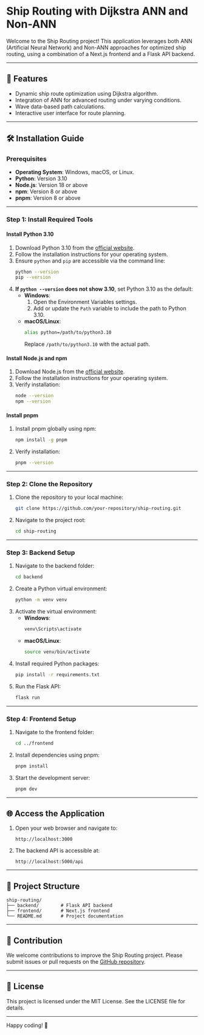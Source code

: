 # Ship Routing with Dijkstra ANN and Non-ANN

Welcome to the Ship Routing project! This application leverages both ANN (Artificial Neural Network) and Non-ANN approaches for optimized ship routing, using a combination of a Next.js frontend and a Flask API backend.

---

## 🚀 Features

- Dynamic ship route optimization using Dijkstra algorithm.
- Integration of ANN for advanced routing under varying conditions.
- Wave data-based path calculations.
- Interactive user interface for route planning.

---

## 🛠️ Installation Guide

### Prerequisites

- **Operating System**: Windows, macOS, or Linux.
- **Python**: Version 3.10
- **Node.js**: Version 18 or above
- **npm**: Version 8 or above
- **pnpm**: Version 8 or above

---

### Step 1: Install Required Tools

#### Install Python 3.10

1. Download Python 3.10 from the [official website](https://www.python.org/downloads/release/python-3100/).
2. Follow the installation instructions for your operating system.
3. Ensure `python` and `pip` are accessible via the command line:
   ```bash
   python --version
   pip --version
   ```
4. **If `python --version` does not show 3.10**, set Python 3.10 as the default:
   - **Windows**:
     1. Open the Environment Variables settings.
     2. Add or update the `Path` variable to include the path to Python 3.10.
   - **macOS/Linux**:
     ```bash
     alias python=/path/to/python3.10
     ```
     Replace `/path/to/python3.10` with the actual path.

#### Install Node.js and npm

1. Download Node.js from the [official website](https://nodejs.org/).
2. Follow the installation instructions for your operating system.
3. Verify installation:
   ```bash
   node --version
   npm --version
   ```

#### Install pnpm

1. Install pnpm globally using npm:
   ```bash
   npm install -g pnpm
   ```
2. Verify installation:
   ```bash
   pnpm --version
   ```

---

### Step 2: Clone the Repository

1. Clone the repository to your local machine:
   ```bash
   git clone https://github.com/your-repository/ship-routing.git
   ```
2. Navigate to the project root:
   ```bash
   cd ship-routing
   ```

---

### Step 3: Backend Setup

1. Navigate to the backend folder:
   ```bash
   cd backend
   ```
2. Create a Python virtual environment:
   ```bash
   python -m venv venv
   ```
3. Activate the virtual environment:
   - **Windows**:
     ```bash
     venv\Scripts\activate
     ```
   - **macOS/Linux**:
     ```bash
     source venv/bin/activate
     ```
4. Install required Python packages:
   ```bash
   pip install -r requirements.txt
   ```
5. Run the Flask API:
   ```bash
   flask run
   ```

---

### Step 4: Frontend Setup

1. Navigate to the frontend folder:
   ```bash
   cd ../frontend
   ```
2. Install dependencies using pnpm:
   ```bash
   pnpm install
   ```
3. Start the development server:
   ```bash
   pnpm dev
   ```

---

## 🌐 Access the Application

1. Open your web browser and navigate to:
   ```
   http://localhost:3000
   ```
2. The backend API is accessible at:
   ```
   http://localhost:5000/api
   ```

---

## 📂 Project Structure

```
ship-routing/
├── backend/        # Flask API backend
├── frontend/       # Next.js frontend
└── README.md       # Project documentation
```

---

## 🤝 Contribution

We welcome contributions to improve the Ship Routing project. Please submit issues or pull requests on the [GitHub repository](https://github.com/your-repository/ship-routing).

---

## 📄 License

This project is licensed under the MIT License. See the LICENSE file for details.

---

Happy coding! 🚢

